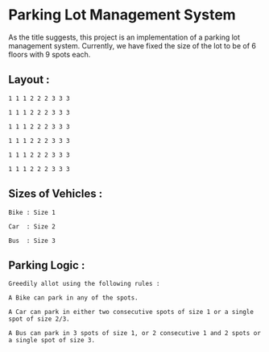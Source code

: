 # Parking Lot Management System 


As the title suggests, this project is an implementation of a parking lot management system. Currently,
we have fixed the size of the lot to be of 6 floors with 9 spots each.

## Layout : 
```
1 1 1 2 2 2 3 3 3  

1 1 1 2 2 2 3 3 3  

1 1 1 2 2 2 3 3 3  

1 1 1 2 2 2 3 3 3  

1 1 1 2 2 2 3 3 3  

1 1 1 2 2 2 3 3 3  
```

## Sizes of Vehicles :  
```
Bike : Size 1  

Car  : Size 2  

Bus  : Size 3  
```


## Parking Logic : 
```
Greedily allot using the following rules : 

A Bike can park in any of the spots.  

A Car can park in either two consecutive spots of size 1 or a single spot of size 2/3.  

A Bus can park in 3 spots of size 1, or 2 consecutive 1 and 2 spots or a single spot of size 3.
```